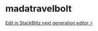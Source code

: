 # madatravelbolt

[Edit in StackBlitz next generation editor ⚡️](https://stackblitz.com/~/github.com/Ostive/madatravelbolt)